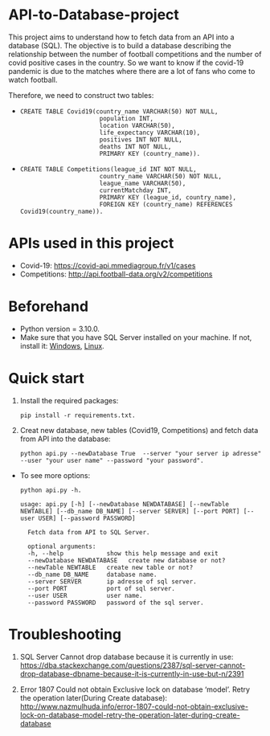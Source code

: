 # API-to-Database-project
This project aims to understand how to fetch data from an API into a database (SQL). The objective is to build a database describing the relationship between the number of football competitions and the number of covid positive cases in the country. So we want to know if the covid-19 pandemic is due to the matches where there are a lot of fans who come to watch football.

Therefore, we need to construct two tables:
- <pre><code>CREATE TABLE Covid19(country_name VARCHAR(50) NOT NULL,
                        population INT,
                        location VARCHAR(50),
                        life_expectancy VARCHAR(10),
                        positives INT NOT NULL,
                        deaths INT NOT NULL,
                        PRIMARY KEY (country_name)).</code></pre>

- <pre><code>CREATE TABLE Competitions(league_id INT NOT NULL,
                        country_name VARCHAR(50) NOT NULL,
                        league_name VARCHAR(50),
                        currentMatchday INT,
                        PRIMARY KEY (league_id, country_name),
                        FOREIGN KEY (country_name) REFERENCES Covid19(country_name)).</code></pre>


# APIs used in this project
- Covid-19: https://covid-api.mmediagroup.fr/v1/cases
- Competitions: http://api.football-data.org/v2/competitions

# Beforehand 
- Python version = 3.10.0.
- Make sure that you have SQL Server installed on your machine. If not, install it: [Windows](https://www.microsoft.com/en-us/sql-server/sql-server-downloads), [Linux](https://www.microsoft.com/en-us/sql-server/sql-server-downloads).

# Quick start
1. Install the required packages: 
    <pre><code>pip install -r requirements.txt.</code></pre>
2. Creat new database, new tables (Covid19, Competitions) and fetch data from API into the database: 
    <pre><code>python api.py --newDatabase True  --server "your server ip adresse"  --user "your user name" --password "your password".</code></pre>

- To see more options: <pre><code>python api.py -h.</code></pre>
    <pre><code>usage: api.py [-h] [--newDatabase NEWDATABASE] [--newTable NEWTABLE] [--db_name DB_NAME] [--server SERVER] [--port PORT] [--user USER] [--password PASSWORD]

    Fetch data from API to SQL Server.

    optional arguments:
    -h, --help            show this help message and exit
    --newDatabase NEWDATABASE   create new database or not?
    --newTable NEWTABLE   create new table or not?
    --db_name DB_NAME     database name.
    --server SERVER       ip adresse of sql server.
    --port PORT           port of sql server.
    --user USER           user name.
    --password PASSWORD   password of the sql server.</code></pre>

# Troubleshooting
1. SQL Server Cannot drop database because it is currently in use:
https://dba.stackexchange.com/questions/2387/sql-server-cannot-drop-database-dbname-because-it-is-currently-in-use-but-n/2391

2. Error 1807 Could not obtain Exclusive lock on database ‘model’. Retry the operation later(During Create database):
http://www.nazmulhuda.info/error-1807-could-not-obtain-exclusive-lock-on-database-model-retry-the-operation-later-during-create-database
 

